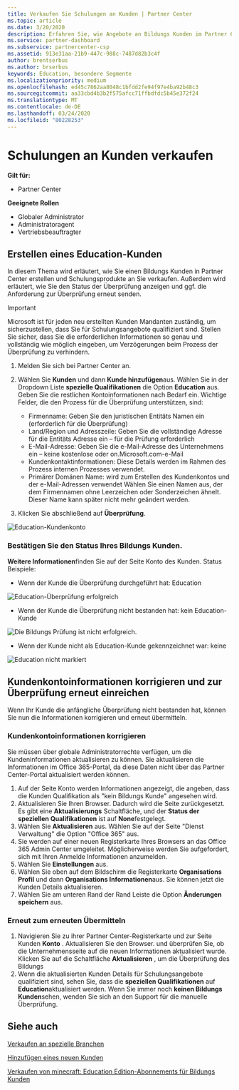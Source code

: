 ```yaml
---
title: Verkaufen Sie Schulungen an Kunden | Partner Center
ms.topic: article
ms.date: 3/20/2020
description: Erfahren Sie, wie Angebote an Bildungs Kunden im Partner Center verkauft werden.
ms.service: partner-dashboard
ms.subservice: partnercenter-csp
ms.assetid: 913e31aa-21b9-447c-988c-7487d82b3c4f
author: brentserbus
ms.author: brserbus
keywords: Education, besondere Segmente
ms.localizationpriority: medium
ms.openlocfilehash: ed45c7862aa8048c1bfdd2fe94f97e4ba92b48c3
ms.sourcegitcommit: aa33cbd4b3b2f575afcc71ffbdfdc5b45e372f24
ms.translationtype: MT
ms.contentlocale: de-DE
ms.lasthandoff: 03/24/2020
ms.locfileid: "80228253"
---
```

# <a name="sell-education-to-customers"></a>Schulungen an Kunden verkaufen

**Gilt für:**

- Partner Center

**Geeignete Rollen**

- Globaler Administrator
- Administratoragent
- Vertriebsbeauftragter


## <a name="create-an-education-customer"></a>Erstellen eines Education-Kunden

In diesem Thema wird erläutert, wie Sie einen Bildungs Kunden in Partner Center erstellen und Schulungsprodukte an Sie verkaufen. Außerdem wird erläutert, wie Sie den Status der Überprüfung anzeigen und ggf. die Anforderung zur Überprüfung erneut senden. 

> [!IMPORTANT]
> Microsoft ist für jeden neu erstellten Kunden Mandanten zuständig, um sicherzustellen, dass Sie für Schulungsangebote qualifiziert sind.  Stellen Sie sicher, dass Sie die erforderlichen Informationen so genau und vollständig wie möglich eingeben, um Verzögerungen beim Prozess der Überprüfung zu verhindern. 

1. Melden Sie sich bei Partner Center an. 
2. Wählen Sie **Kunden** und dann **Kunde hinzufügen**aus. Wählen Sie in der Dropdown Liste **spezielle Qualifikationen** die Option **Education** aus.  Geben Sie die restlichen Kontoinformationen nach Bedarf ein.  Wichtige Felder, die den Prozess für die Überprüfung unterstützen, sind:

   - Firmenname: Geben Sie den juristischen Entitäts Namen ein (erforderlich für die Überprüfung) 
   - Land/Region und Adresszeile: Geben Sie die vollständige Adresse für die Entitäts Adresse ein – für die Prüfung erforderlich 
   - E-Mail-Adresse: Geben Sie die e-Mail-Adresse des Unternehmens ein – keine kostenlose oder on.Microsoft.com-e-Mail 
   - Kundenkontaktinformationen: Diese Details werden im Rahmen des Prozess internen Prozesses verwendet. 
   - Primärer Domänen Name: wird zum Erstellen des Kundenkontos und der e-Mail-Adressen verwendet  Wählen Sie einen Namen aus, der dem Firmennamen ohne Leerzeichen oder Sonderzeichen ähnelt.  Dieser Name kann später nicht mehr geändert werden. 

3. Klicken Sie abschließend auf **Überprüfung**. 

![Education-Kundenkonto](images/eduaccountinfo.png)

### <a name="confirm-your-education-customers-vetting-status"></a>Bestätigen Sie den Status Ihres Bildungs Kunden. 

**Weitere Informationen**finden Sie auf der Seite Konto des Kunden. Status Beispiele:

- Wenn der Kunde die Überprüfung durchgeführt hat: Education 

![Education-Überprüfung erfolgreich](images/edupassedvetting.png)

- Wenn der Kunde die Überprüfung nicht bestanden hat: kein Education-Kunde 

![Die Bildungs Prüfung ist nicht erfolgreich.](images/edudidnotpassvetting.PNG)

- Wenn der Kunde nicht als Education-Kunde gekennzeichnet war: keine 

![Education nicht markiert](images/edunottagged.PNG)

## <a name="correct-the-customer-account-info-and-resubmit-for-vetting"></a>Kundenkontoinformationen korrigieren und zur Überprüfung erneut einreichen  

Wenn Ihr Kunde die anfängliche Überprüfung nicht bestanden hat, können Sie nun die Informationen korrigieren und erneut übermitteln.

### <a name="correct-the-customer-account-information"></a>Kundenkontoinformationen korrigieren

Sie müssen über globale Administratorrechte verfügen, um die Kundeninformationen aktualisieren zu können. Sie aktualisieren die Informationen im Office 365-Portal, da diese Daten nicht über das Partner Center-Portal aktualisiert werden können.    

1. Auf der Seite Konto werden Informationen angezeigt, die angeben, dass die Kunden Qualifikation als "kein Bildungs Kunde" angesehen wird.
2. Aktualisieren Sie Ihren Browser. Dadurch wird die Seite zurückgesetzt. Es gibt eine **Aktualisierungs** Schaltfläche, und der **Status der speziellen Qualifikationen** ist auf **None**festgelegt. 
3. Wählen Sie **Aktualisieren** aus. Wählen Sie auf der Seite "Dienst Verwaltung" die Option "Office 365" aus.
4. Sie werden auf einer neuen Registerkarte Ihres Browsers an das Office 365 Admin Center umgeleitet. Möglicherweise werden Sie aufgefordert, sich mit Ihren Anmelde Informationen anzumelden. 
5. Wählen Sie **Einstellungen** aus.
6. Wählen Sie oben auf dem Bildschirm die Registerkarte **Organisations Profil** und dann **Organisations Informationen**aus. Sie können jetzt die Kunden Details aktualisieren. 
7. Wählen Sie am unteren Rand der Rand Leiste die Option **Änderungen speichern** aus.  

### <a name="resubmit-for-revetting"></a>Erneut zum erneuten Übermitteln

1. Navigieren Sie zu ihrer Partner Center-Registerkarte und zur Seite Kunden **Konto** . Aktualisieren Sie den Browser. und überprüfen Sie, ob die Unternehmensseite auf die neuen Informationen aktualisiert wurde. Klicken Sie auf die Schaltfläche **Aktualisieren** , um die Überprüfung des Bildungs
2. Wenn die aktualisierten Kunden Details für Schulungsangebote qualifiziert sind, sehen Sie, dass die **speziellen Qualifikationen** auf **Education**aktualisiert werden. Wenn Sie immer noch **keinen Bildungs Kunden**sehen, wenden Sie sich an den Support für die manuelle Überprüfung. 


## <a name="see-also"></a>Siehe auch
 
[Verkaufen an spezielle Branchen](get-special-pricing-for-offers.md)

[Hinzufügen eines neuen Kunden](add-a-new-customer.md)

[Verkaufen von minecraft: Education Edition-Abonnements für Bildungs Kunden](minecraft-subscriptions.md)
 
